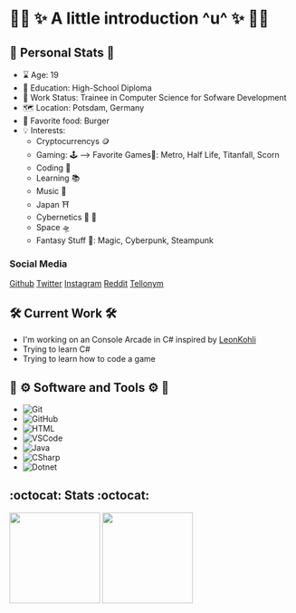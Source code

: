 # :rainbow_flag: :sparkles: A little introduction ^u^ :sparkles: :rainbow_flag: #

:bust_in_silhouette: Personal Stats :bust_in_silhouette:
---
- :hourglass: Age: 19
- :triangular_ruler: Education: High-School Diploma
- :office: Work Status: Trainee in Computer Science for Sofware Development
- :world_map: Location: Potsdam, Germany 
- :hamburger: Favorite food: Burger
- :bulb: Interests: 
  - Cryptocurrencys :coin:
  - Gaming: :joystick: --> Favorite Games:sparkling_heart:: Metro, Half Life, Titanfall, Scorn
  - Coding :floppy_disk:
  - Learning :books:
  - Music :musical_note:
  - Japan :shinto_shrine:
  - Cybernetics :mechanical_arm: :mechanical_leg:
  - Space :flying_saucer:
  - Fantasy Stuff :space_invader:: Magic, Cyberpunk, Steampunk

### Social Media ###
[Github](https://github.com/Dreyex)
[Twitter](https://twitter.com/hashtag/dreyex?src=hash&ref_src=twsrc%5Etfw)
[Instagram](https://www.instagram.com/dreyex/?hl=de)
[Reddit](https://www.reddit.com/user/Dreyex/)
[Tellonym](https://tellonym.me/dreyex)


:hammer_and_wrench: Current Work :hammer_and_wrench:
---
- I'm working on an Console Arcade in C# inspired by [LeonKohli](https://github.com/LeonKohli/LeonKohli)
- Trying to learn C#
- Trying to learn how to code a game

:toolbox: :gear: Software and Tools :gear: :toolbox:
---
- ![Git](https://img.shields.io/badge/-Git-black?style=flat-square&logo=git)
- ![GitHub](https://img.shields.io/badge/-GitHub-181717?style=flat-square&logo=github)
- ![HTML](https://img.shields.io/badge/-HTML-black?style=flat-square&logo=html5)
- ![VSCode](https://img.shields.io/badge/-VSCode-black?style=flat-square&logo=visual-studio-code)
- ![Java](https://img.shields.io/badge/-Java-black?style=flat-square&logo=java)
- ![CSharp](https://img.shields.io/badge/-CSharp-black?style=flat-square&logo=CSharp)
- ![Dotnet](https://img.shields.io/badge/-Dotnet-black?style=flat-square&logo=Dotnet)


:octocat: Stats :octocat:
---
<img height="160" src="https://github-readme-stats-zeta-virid.vercel.app/api?username=Dreyex&show_icons=true&theme=tokyonight">  <img height="160" src="https://github-readme-stats-zeta-virid.vercel.app/api/top-langs/?username=Dreyex&langs_count=5&layout=compact&theme=tokyonight">


<!---
Dreyex/Dreyex is a ✨ special ✨ repository because its `README.md` (this file) appears on your GitHub profile.
You can click the Preview link to take a look at your changes.
--->
